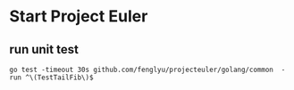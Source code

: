 # Start Project Euler


## run unit test
```
go test -timeout 30s github.com/fenglyu/projecteuler/golang/common  -run ^\(TestTailFib\)$
```
